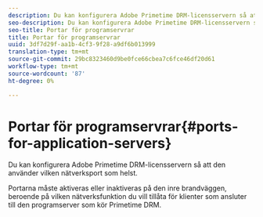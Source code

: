 ```yaml
---
description: Du kan konfigurera Adobe Primetime DRM-licensservern så att den använder vilken nätverksport som helst.
seo-description: Du kan konfigurera Adobe Primetime DRM-licensservern så att den använder vilken nätverksport som helst.
seo-title: Portar för programservrar
title: Portar för programservrar
uuid: 3df7d29f-aa1b-4cf3-9f28-a9df6b013999
translation-type: tm+mt
source-git-commit: 29bc8323460d9be0fce66cbea7c6fce46df20d61
workflow-type: tm+mt
source-wordcount: '87'
ht-degree: 0%

---
```



# Portar för programservrar{#ports-for-application-servers}

Du kan konfigurera Adobe Primetime DRM-licensservern så att den använder vilken nätverksport som helst.

Portarna måste aktiveras eller inaktiveras på den inre brandväggen, beroende på vilken nätverksfunktion du vill tillåta för klienter som ansluter till den programserver som kör Primetime DRM.
